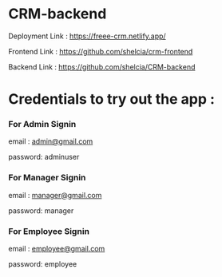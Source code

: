 # CRM-backend


Deployment Link : https://freee-crm.netlify.app/


Frontend Link : https://github.com/shelcia/crm-frontend


Backend Link : https://github.com/shelcia/CRM-backend


# Credentials to try out the app :


### For Admin Signin


email : admin@gmail.com

password: adminuser


### For Manager Signin


email : manager@gmail.com

password: manager


### For Employee Signin


email : employee@gmail.com

password: employee
